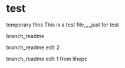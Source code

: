# test
temporary files
This is a test file,,,,,just for test


branch_readme

branch_readme edit 2

branch_readme edit 1 from lihepc
